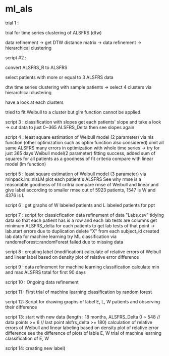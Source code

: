 # ml_als

trial 1 :

trial for time series clustering of ALSFRS (dtw)

data refinement -> get DTW distance matrix -> data refinement -> hierarchical clustering



script #2 :

convert ALSFRS_R to ALSFRS

select patients with more or equal to 3 ALSFRS data

dtw time series clustering with sample patients -> select 4 clusters via hierarchical clustering

have a look at each clusters

tried to fit Weibull to a cluster but glm function cannot be applied.



script 3 :
classification with slopes
get each patients' slope and take a look
-> cut data to just 0~365 ALSFRS_Delta
then see slopes again


script 4 :
least square estimation of Weibull model (2 parameter) via nls function
(other optimization such as optim function also considered)
omit all same ALSFRS
many errors in optimization with whole time series -> try for just 365 days
Weibull model(2 parameter) fitting success, added sum of squares for all patients as a goodness of fit criteria
compare with linear model (lm function)


script 5 :
least square estimation of Weibull model (3 parameter) via minpack.lm::nlsLM
plot each patient's ALSFRS
See why rmse is a reasonable goodness of fit critria
compare rmse of Weibull and linear and give label according to smaller rmse
out of 5923 patients, 1547 is W and 4376 is L


script 6 :
get graphs of W labeled patients and L labeled patients for ppt


script 7 :
script for classicfication
data refinement of data "Labs.csv"
tidying data so that each patient has is a row and each lab tests are columns
get minimum ALSFRS_delta for each patients to get lab tests of that point -> lab.start
errors due to duplication
delete "X" from each subject_id
created lab data for machine learning
try ML classification via randomeForest::randomForest
failed due to missing data


script 8 : 
creating label (modification) 
calculate of relative errors of Weibull and linear
label based on density plot of relative error difference


script 9 :
data refinement for machine learning classification
calculate min and max ALSFRS total for first 90 days

script 10 :
Ongoing data refinement

script 11 :
First trial of machine learning classification by random forest

script 12:
Script for drawing graphs of label E, L, W patients and observing their difference

script 13:
start with new data (length : 18 months, ALSFRS_Delta 0 ~ 548 // data points >= 6 // last point alsfrs_delta >= 180)
calculation of relative errors of Weibull and linear
labeling based on density plot of relative error difference
see the difference of plots of lable E, W
trial of machine learning classification of E, W

script 14:
creating new label(
